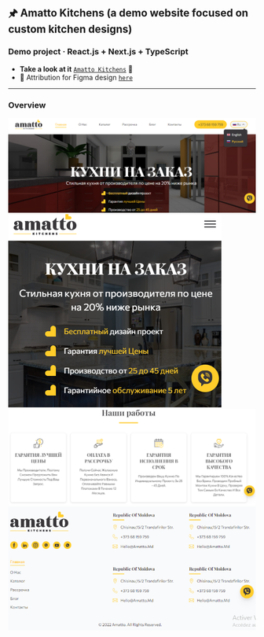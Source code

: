 ## 🖈 Amatto Kitchens (a demo website focused on custom kitchen designs)

### Demo project · React.js + Next.js + TypeScript

- **Take a look at it** [`Amatto Kitchens`](https://amatto-kitchens-ru.vercel.app) 👀
- 🔗 Attribution for Figma design [`here`](https://templatica.pro/mnogostranichnyj-sajt-kuhni-na-zakaz)

---

### Overview

![home-page-hero-section](/readme-img/home-page__hero-section.png)
![home-page-hero-section-mobile](/readme-img/home-page__hero-section-mobile.png)
![home-page-our-works-section](/readme-img/home-page__our-works.png)
![footer](/readme-img/footer.png)
